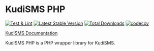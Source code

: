 # KudiSMS PHP

[![Test & Lint](https://github.com/toneflix/kudi-sms-php/actions/workflows/php.yml/badge.svg?branch=main)](https://github.com/toneflix/kudi-sms-php/actions/workflows/php.yml)
[![Latest Stable Version](https://poser.pugx.org/toneflix/kudi-sms-php/v/stable.png)](https://packagist.org/packages/toneflix-code/kudi-sms-php)
[![Total Downloads](https://poser.pugx.org/toneflix/kudi-sms-php/downloads.png)](https://packagist.org/packages/toneflix-code/kudi-sms-php)
[![codecov](https://codecov.io/gh/toneflix/kudi-sms-php/branch/main/graph/badge.svg)](https://codecov.io/gh/toneflix/kudi-sms-php)

[KudiSMS Documentation](https://developer.kudisms.net/)

KudiSMS PHP is a PHP wrapper library for KudiSMS.
